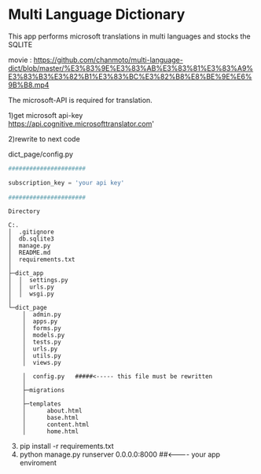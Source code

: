 # Multi Language Dictionary   

This app performs microsoft translations in multi languages and stocks the SQLITE  

movie : https://github.com/chanmoto/multi-language-dict/blob/master/%E3%83%9E%E3%83%AB%E3%83%81%E3%83%A9%E3%83%B3%E3%82%B1%E3%83%BC%E3%82%B8%E8%BE%9E%E6%9B%B8.mp4

The microsoft-API is required for translation.  

1)get microsoft api-key   
    https://api.cognitive.microsofttranslator.com'  
    
2)rewrite to next code  

dict_page/config.py

```python
######################  

subscription_key = 'your api key'
        
######################  
```

```
Directory  

C:.  
│  .gitignore  
│  db.sqlite3  
│  manage.py  
│  README.md  
│  requirements.txt  
│  
├─dict_app  
│  │  settings.py  
│  │  urls.py  
│  │  wsgi.py  
│  
└─dict_page  
    │  admin.py  
    │  apps.py  
    │  forms.py  
    │  models.py  
    │  tests.py  
    │  urls.py  
    │  utils.py    
    │  views.py
    
    │  config.py   #####<----- this file must be rewritten  
    │  
    ├─migrations  
    │  
    ├─templates  
    │      about.html  
    │      base.html  
    │      content.html       
    │      home.html  
```
    
    
3)   pip install -r requirements.txt  
4)   python manage.py runserver 0.0.0.0:8000   ##<---- your app enviroment  
